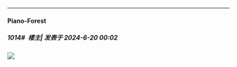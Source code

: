 ﻿
*****

####  Piano-Forest  
##### 1014#         楼主| 发表于 2024-6-20 00:02

<img src="https://p.sda1.dev/18/2dec1ec1204ae178d5edffa94c7d270a/IMG_20240619_213355.jpg" referrerpolicy="no-referrer">

